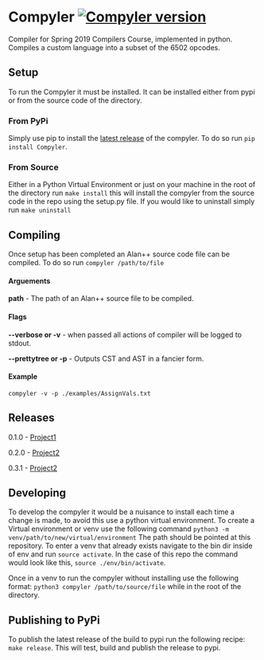 # Compyler [![Compyler version](https://img.shields.io/pypi/v/Compyler.svg)](https://pypi.org/project/Compyler)
Compiler for Spring 2019 Compilers Course, implemented in python. Compiles a custom language into a subset of the 6502 opcodes.  

## Setup
To run the Compyler it must be installed. It can be installed either from pypi or from the source code of the directory.

### From PyPi

Simply use pip to install the [latest release](https://pypi.org/project/Compyler/) of the compyler. To do so run `pip install Compyler`. 

### From Source

Either in a Python Virtual Environment or just on your machine in the root of the directory run `make install` this will install the compyler from the source code in the repo using the setup.py file. If you would like to uninstall simply run `make uninstall`

## Compiling

Once setup has been completed an Alan++ source code file can be compiled. To do so run `compyler /path/to/file`

#### Arguements

**path** - The path of an Alan++ source file to be compiled.

#### Flags

**--verbose or -v** - when passed all actions of compiler will be logged to stdout.

**--prettytree or -p** - Outputs CST and AST in a fancier form.

#### Example

`compyler -v -p ./examples/AssignVals.txt`

## Releases

0.1.0 - [Project1](https://github.com/dgisolfi/Compyler/tree/Project1)

0.2.0 - [Project2](https://github.com/dgisolfi/Compyler/tree/Project2)

0.3.1 - [Project2](https://github.com/dgisolfi/Compyler/tree/Project3)

## Developing

To develop the compyler it would be a nuisance to install each time a change is made, to avoid this use a python virtual environment. To create a Virtual environment or venv use the following command `python3 -m venv/path/to/new/virtual/environment` The path should be pointed at this repository. To enter a venv that already exists navigate to the bin dir inside of env and run `source activate`. In the case of this repo the command would look like this, `source ./env/bin/activate`.

Once in a venv to run the compyler without installing use the following format: `python3 compyler /path/to/source/file` while in the root of the directory.

## Publishing to PyPi

To publish the latest release of the build to pypi run the following recipe: `make release`. This will test, build and publish the release to pypi.
